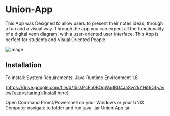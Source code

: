# Union-App
This App was Designed to allow users to present their notes ideas, through a fun and a visual way. Through the app you can expect all the functionality of a digital venn diagram, with a user-oriented user interface. This App is perfect for students and Visual Oriented People. 

![image](https://user-images.githubusercontent.com/46433229/103976032-b1a56f80-5143-11eb-8c80-fd1e7eb55e00.png)











## Installation 

To install: System Requirements: Java Runtime Environment 1.8 

{https://drive.google.com/file/d/15skPcEn0BOqWajIBU4JaSw2kYHif6OLy/view?usp=sharing}{Install here} 

Open Command Promt/Powershell on your Windows or your UNIX Computer navigate to folder and run java -jar Union App.jar




